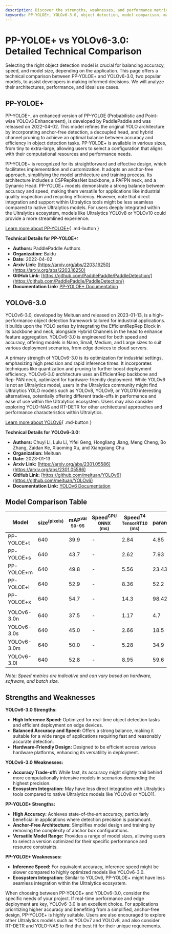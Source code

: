 ```yaml
---
description: Discover the strengths, weaknesses, and performance metrics of PP-YOLOE+ and YOLOv6-3.0. Choose the best model for your object detection needs.
keywords: PP-YOLOE+, YOLOv6-3.0, object detection, model comparison, machine learning, computer vision, YOLO, PaddlePaddle, Meituan, anchor-free models
---
```


# PP-YOLOE+ vs YOLOv6-3.0: Detailed Technical Comparison

Selecting the right object detection model is crucial for balancing accuracy, speed, and model size, depending on the application. This page offers a technical comparison between PP-YOLOE+ and YOLOv6-3.0, two popular models, to assist developers in making informed decisions. We will analyze their architectures, performance, and ideal use cases.

<script async src="https://cdn.jsdelivr.net/npm/chart.js@3.9.1/dist/chart.min.js"></script>
<script defer src="../../javascript/benchmark.js"></script>

<canvas id="modelComparisonChart" width="1024" height="400" active-models='["PP-YOLOE+", "YOLOv6-3.0"]'></canvas>

## PP-YOLOE+

PP-YOLOE+, an enhanced version of PP-YOLOE (Probabilistic and Point-wise YOLOv3 Enhancement), is developed by PaddlePaddle and was released on 2022-04-02. This model refines the original YOLO architecture by incorporating anchor-free detection, a decoupled head, and hybrid channel pruning to achieve an optimal balance between accuracy and efficiency in object detection tasks. PP-YOLOE+ is available in various sizes, from tiny to extra-large, allowing users to select a configuration that aligns with their computational resources and performance needs.

PP-YOLOE+ is recognized for its straightforward and effective design, which facilitates implementation and customization. It adopts an anchor-free approach, simplifying the model architecture and training process. Its architecture includes a CSPRepResNet backbone, a PAFPN neck, and a Dynamic Head. PP-YOLOE+ models demonstrate a strong balance between accuracy and speed, making them versatile for applications like industrial quality inspection and recycling efficiency. However, note that direct integration and support within Ultralytics tools might be less seamless compared to native Ultralytics models. For users deeply integrated within the Ultralytics ecosystem, models like Ultralytics YOLOv8 or YOLOv10 could provide a more streamlined experience.

[Learn more about PP-YOLOE+](https://github.com/PaddlePaddle/PaddleDetection/tree/develop/configs/ppyoloe){ .md-button }

**Technical Details for PP-YOLOE+:**

- **Authors:** PaddlePaddle Authors
- **Organization:** Baidu
- **Date:** 2022-04-02
- **Arxiv Link:** [https://arxiv.org/abs/2203.16250](https://arxiv.org/abs/2203.16250)
- **GitHub Link:** [https://github.com/PaddlePaddle/PaddleDetection/](https://github.com/PaddlePaddle/PaddleDetection/)
- **Documentation Link:** [PP-YOLOE+ Documentation](https://github.com/PaddlePaddle/PaddleDetection/blob/release/2.8.1/configs/ppyoloe/README.md)

## YOLOv6-3.0

YOLOv6-3.0, developed by Meituan and released on 2023-01-13, is a high-performance object detection framework tailored for industrial applications. It builds upon the YOLO series by integrating the EfficientRepRep Block in its backbone and neck, alongside Hybrid Channels in the head to enhance feature aggregation. YOLOv6-3.0 is engineered for both speed and accuracy, offering models in Nano, Small, Medium, and Large sizes to suit various deployment scenarios, from edge devices to cloud servers.

A primary strength of YOLOv6-3.0 is its optimization for industrial settings, emphasizing high precision and rapid inference times. It incorporates techniques like quantization and pruning to further boost deployment efficiency. YOLOv6-3.0 architecture uses an EfficientRep backbone and Rep-PAN neck, optimized for hardware-friendly deployment. While YOLOv6 is not an Ultralytics model, users in the Ultralytics community might find Ultralytics YOLO models such as YOLOv8, YOLOv9, or YOLO10 interesting alternatives, potentially offering different trade-offs in performance and ease of use within the Ultralytics ecosystem. Users may also consider exploring YOLO-NAS and RT-DETR for other architectural approaches and performance characteristics within Ultralytics.

[Learn more about YOLOv6](https://github.com/meituan/YOLOv6){ .md-button }

**Technical Details for YOLOv6-3.0:**

- **Authors:** Chuyi Li, Lulu Li, Yifei Geng, Hongliang Jiang, Meng Cheng, Bo Zhang, Zaidan Ke, Xiaoming Xu, and Xiangxiang Chu
- **Organization:** Meituan
- **Date:** 2023-01-13
- **Arxiv Link:** [https://arxiv.org/abs/2301.05586](https://arxiv.org/abs/2301.05586)
- **GitHub Link:** [https://github.com/meituan/YOLOv6](https://github.com/meituan/YOLOv6)
- **Documentation Link:** [YOLOv6 Documentation](https://docs.ultralytics.com/models/yolov6/)

## Model Comparison Table

| Model       | size<sup>(pixels) | mAP<sup>val<br>50-95 | Speed<sup>CPU ONNX<br>(ms) | Speed<sup>T4 TensorRT10<br>(ms) | params<sup>(M) | FLOPs<sup>(B) |
| ----------- | ----------------- | -------------------- | -------------------------- | ------------------------------- | -------------- | ------------- |
| PP-YOLOE+t  | 640               | 39.9                 | -                          | 2.84                            | 4.85           | 19.15         |
| PP-YOLOE+s  | 640               | 43.7                 | -                          | 2.62                            | 7.93           | 17.36         |
| PP-YOLOE+m  | 640               | 49.8                 | -                          | 5.56                            | 23.43          | 49.91         |
| PP-YOLOE+l  | 640               | 52.9                 | -                          | 8.36                            | 52.2           | 110.07        |
| PP-YOLOE+x  | 640               | 54.7                 | -                          | 14.3                            | 98.42          | 206.59        |
|             |                   |                      |                            |                                 |                |               |
| YOLOv6-3.0n | 640               | 37.5                 | -                          | 1.17                            | 4.7            | 11.4          |
| YOLOv6-3.0s | 640               | 45.0                 | -                          | 2.66                            | 18.5           | 45.3          |
| YOLOv6-3.0m | 640               | 50.0                 | -                          | 5.28                            | 34.9           | 85.8          |
| YOLOv6-3.0l | 640               | 52.8                 | -                          | 8.95                            | 59.6           | 150.7         |

_Note: Speed metrics are indicative and can vary based on hardware, software, and batch size._

## Strengths and Weaknesses

**YOLOv6-3.0 Strengths:**

- **High Inference Speed:** Optimized for real-time object detection tasks and efficient deployment on edge devices.
- **Balanced Accuracy and Speed:** Offers a strong balance, making it suitable for a wide range of applications requiring fast and reasonably accurate detection.
- **Hardware-Friendly Design:** Designed to be efficient across various hardware platforms, enhancing its versatility in deployment.

**YOLOv6-3.0 Weaknesses:**

- **Accuracy Trade-off:** While fast, its accuracy might slightly trail behind more computationally intensive models in scenarios demanding the highest precision.
- **Ecosystem Integration:** May have less direct integration with Ultralytics tools compared to native Ultralytics models like YOLOv8 or YOLO11.

**PP-YOLOE+ Strengths:**

- **High Accuracy:** Achieves state-of-the-art accuracy, particularly beneficial in applications where detection precision is paramount.
- **Anchor-Free Architecture:** Simplifies model design and training by removing the complexity of anchor box configurations.
- **Versatile Model Range:** Provides a range of model sizes, allowing users to select a version optimized for their specific performance and resource constraints.

**PP-YOLOE+ Weaknesses:**

- **Inference Speed:** For equivalent accuracy, inference speed might be slower compared to highly optimized models like YOLOv6-3.0.
- **Ecosystem Integration:** Similar to YOLOv6, PP-YOLOE+ might have less seamless integration within the Ultralytics ecosystem.

When choosing between PP-YOLOE+ and YOLOv6-3.0, consider the specific needs of your project. If real-time performance and edge deployment are key, YOLOv6-3.0 is an excellent choice. For applications prioritizing higher accuracy and benefiting from a simplified, anchor-free design, PP-YOLOE+ is highly suitable. Users are also encouraged to explore other Ultralytics models such as YOLOv7 and YOLOv8, and also consider RT-DETR and YOLO-NAS to find the best fit for their unique requirements.